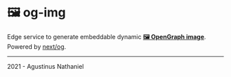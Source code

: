 # 🖼️ og-img

Edge service to generate embeddable dynamic **[🖼️ OpenGraph image](https://ogp.me/)**.
Powered by [next/og](https://vercel.com/docs/concepts/functions/edge-functions/og-image-generation).

---

2021 - Agustinus Nathaniel
